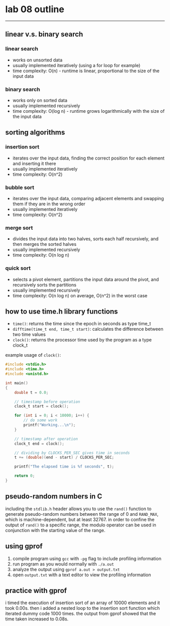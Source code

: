 # lab 08 outline

---

## linear v.s. binary search

### linear search
- works on unsorted data
- usually implemented iteratively (using a for loop for example)
- time complexity: O(n) - runtime is linear, proportional to the size of the input data

### binary search
- works only on sorted data
- usually implemented recursively
- time complexity: O(log n) - runtime grows logarithmically with the size of the input data

## sorting algorithms

### insertion sort
- iterates over the input data, finding the correct position for each element and inserting it there
- usually implemented iteratively
- time complexity: O(n^2)

### bubble sort
- iterates over the input data, comparing adjacent elements and swapping them if they are in the wrong order
- usually implemented iteratively
- time complexity: O(n^2)

### merge sort
- divides the input data into two halves, sorts each half recursively, and then merges the sorted halves
- usually implemented recursively
- time complexity: O(n log n)

### quick sort
- selects a pivot element, partitions the input data around the pivot, and recursively sorts the partitions
- usually implemented recursively
- time complexity: O(n log n) on average, O(n^2) in the worst case

## how to use time.h library functions

- `time()`: returns the time since the epoch in seconds as type time_t
- `difftime(time_t end, time_t start)`: calculates the difference between two time values
- `clock()`: returns the processor time used by the program as a type clock_t

example usage of `clock()`:
```c
#include <stdio.h>
#include <time.h>
#include <unistd.h>

int main()
{
    double t = 0.0;

    // timestamp before operation
    clock_t start = clock();

    for (int i = 0; i < 10000; i++) {
        // do some work
        printf("Working...\n");
    }

    // timestamp after operation
    clock_t end = clock();

    // dividing by CLOCKS_PER_SEC gives time in seconds
    t += (double)(end - start) / CLOCKS_PER_SEC;

    printf("The elapsed time is %f seconds", t);

    return 0;
}
```

## pseudo-random numbers in C

including the `stdlib.h` header allows you to use the `rand()` function to
generate pseudo-random numbers between the range of 0 and `RAND_MAX`,
which is machine-dependent, but at least 32767. in order to confine the
output of `rand()` to a specific range, the modulo operator can be used in
conjunction with the starting value of the range.

## using gprof

1. compile program using `gcc` with `-pg` flag to include profiling information
2. run program as you would normally with `./a.out`
3. analyze the output using `gprof a.out > output.txt`
4. open `output.txt` with a text editor to view the profiling information

## practice with gprof

i timed the execution of insertion sort of an array of 10000 elements and
it took 0.00s. then i added a nested loop to the insertion sort function
which iterated dummy code 1000 times. the output from gprof showed that
the time taken increased to 0.08s.
